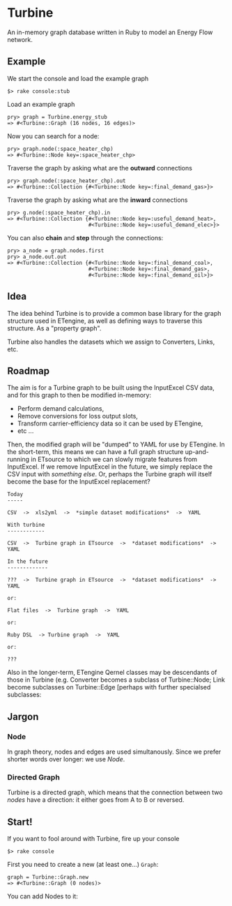 # Turbine

An in-memory graph database written in Ruby to model an Energy Flow network.

## Example

We start the console and load the example graph

    $> rake console:stub

Load an example graph

    pry> graph = Turbine.energy_stub
    => #<Turbine::Graph (16 nodes, 16 edges)>

Now you can search for a node:

    pry> graph.node(:space_heater_chp)
    => #<Turbine::Node key=:space_heater_chp>

Traverse the graph by asking what are the **outward** connections

    pry> graph.node(:space_heater_chp).out
    => #<Turbine::Collection {#<Turbine::Node key=:final_demand_gas>}>

Traverse the graph by asking what are the **inward** connections

    pry> g.node(:space_heater_chp).in
    => #<Turbine::Collection {#<Turbine::Node key=:useful_demand_heat>,
                              #<Turbine::Node key=:useful_demand_elec>}>

You can also **chain** and **step** through the connections:

    pry> a_node = graph.nodes.first
    pry> a_node.out.out
    => #<Turbine::Collection {#<Turbine::Node key=:final_demand_coal>,
                              #<Turbine::Node key=:final_demand_gas>,
                              #<Turbine::Node key=:final_demand_oil>}>

## Idea

The idea behind Turbine is to provide a common base library for the graph
structure used in ETengine, as well as defining ways to traverse this
structure. As a "property graph".

Turbine also handles the datasets which we assign to Converters, Links, etc.

## Roadmap

The aim is for a Turbine graph to be built using the InputExcel CSV data, and
for this graph to then be modified in-memory:

  * Perform demand calculations,
  * Remove conversions for loss output slots,
  * Transform carrier-efficiency data so it can be used by ETengine,
  * etc ...

Then, the modified graph will be "dumped" to YAML for use by ETengine. In the
short-term, this means we can have a full graph structure up-and-running in
ETsource to which we can slowly migrate features from InputExcel. If we
remove InputExcel in the future, we simply replace the CSV input with
_something else_. Or, perhaps the Turbine graph will itself become the base
for the InputExcel replacement?

    Today
    -----

    CSV  ->  xls2yml  ->  *simple dataset modifications*  ->  YAML

    With turbine
    ------------

    CSV  ->  Turbine graph in ETsource  ->  *dataset modifications*  ->  YAML

    In the future
    -------------

    ???  ->  Turbine graph in ETsource  ->  *dataset modifications*  ->  YAML

    or:

    Flat files  ->  Turbine graph  ->  YAML

    or:

    Ruby DSL  -> Turbine graph  ->  YAML

    or:

    ???

Also in the longer-term, ETengine Qernel classes may be descendants of those
in Turbine (e.g. Converter becomes a subclass of Turbine::Node; Link become
subclasses on Turbine::Edge [perhaps with further specialsed subclasses:

## Jargon

### Node

In graph theory, nodes and edges are used simultanously. Since we prefer
shorter words over longer: we use *Node*.

### Directed Graph

Turbine is a directed graph, which means that the connection between two
*nodes* have a direction: it either goes from A to B or reversed.

## Start!

If you want to fool around with Turbine, fire up your console

    $> rake console

First you need to create a new (at least one...) `Graph`:

    graph = Turbine::Graph.new
    => #<Turbine::Graph (0 nodes)>

You can add Nodes to it:
